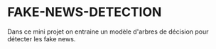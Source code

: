 # FAKE-NEWS-DETECTION
Dans ce mini projet on entraine un modèle d'arbres de décision pour détecter les fake news.
